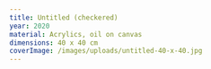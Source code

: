 ```yaml
---
title: Untitled (checkered)
year: 2020
material: Acrylics, oil on canvas
dimensions: 40 x 40 cm
coverImage: /images/uploads/untitled-40-x-40.jpg
---
```

